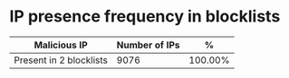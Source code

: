 # IP presence frequency in blocklists
| Malicious IP | Number of IPs | % |
|----|----|----|
| Present in 2 blocklists | 9076 | 100.00% |
